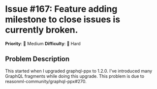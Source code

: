# Issue #167: Feature adding milestone to close issues is currently broken.

**Priority**: 🔧 Medium
**Difficulty**: 🔴 Hard

## Problem Description

This started when I upgraded graphql-ppx to 1.2.0. I've introduced many GraphQL fragments while doing this upgrade. This problem is due to reasonml-community/graphql-ppx#270.
